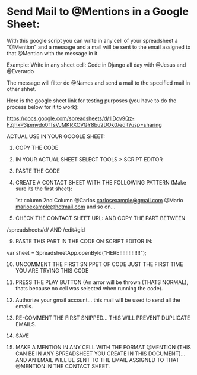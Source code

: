 Send Mail to @Mentions in a Google Sheet:
=========================================

With this google script you can write in any cell of your spreadsheet a "@Mention" and a message and a mail will be sent to the email assigned to that @Mention with the message in it.

Example:
Write in any sheet cell: Code in Django all day with @Jesus and @Everardo

The message will filter de @Names and send a mail to the specified mail in other shhet.




Here is the google sheet link for testing purposes (you have to do the process below for it to work):

https://docs.google.com/spreadsheets/d/1IDcv9Qz-FZjhxP3jpmvdo0fTsVJMKRXOVGY8bu2DOk0/edit?usp=sharing




ACTUAL USE IN YOUR GOOGLE SHEET:

1. COPY THE CODE
2. IN YOUR ACTUAL SHEET SELECT TOOLS > SCRIPT EDITOR
3. PASTE THE CODE
7. CREATE A CONTACT SHEET WITH THE FOLLOWING PATTERN (Make sure its the first sheet):

    1st column      2nd Column
    @Carlos         carlosexample@gmail.com
    @Mario          marioexample@hotmail.com
    and so on...

8. CHECK THE CONTACT SHEET URL: AND COPY THE PART BETWEEN

/spreadsheets/d/      AND        /edit#gid

9. PASTE THIS PART IN THE CODE ON SCRIPT EDITOR IN:

var sheet = SpreadsheetApp.openById("HERE!!!!!!!!!!!!!!");

10. UNCOMMENT THE FIRST SNIPPET OF CODE JUST THE FIRST TIME YOU ARE TRYING THIS CODE

11. PRESS THE PLAY BUTTON (An arror will be thrown (THATS NORMAL), thats because no cell was selected when running the code).

12. Authorize your gmail account... this mail will be used to send all the emails.

13. RE-COMMENT THE FIRST SNIPPED... THIS WILL PREVENT DUPLICATE EMAILS.

14. SAVE

11. MAKE A MENTION IN ANY CELL WITH THE FORMAT @MENTION (THIS CAN BE IN ANY SPREADSHEET YOU CREATE IN THIS DOCUMENT)... AND AN EMAIL WILL BE SENT TO THE EMAIL ASSIGNED TO THAT @MENTION IN THE CONTACT SHEET.
